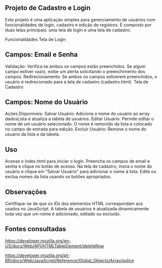 ## Projeto de Cadastro e Login
Este projeto é uma aplicação simples para gerenciamento de usuários com funcionalidades de login, cadastro e edição de registros. É composto por duas telas principais: uma tela de login e uma tela de cadastro.

Funcionalidades
Tela de Login

## Campos: Email e Senha
Validação: Verifica se ambos os campos estão preenchidos. Se algum campo estiver vazio, exibe um alerta solicitando o preenchimento dos campos.
Redirecionamento: Se ambos os campos estiverem preenchidos, o usuário é redirecionado para a tela de cadastro (cadastro.html).
Tela de Cadastro

## Campos: Nome do Usuário
Ações Disponíveis:
Salvar Usuário: Adiciona o nome do usuário ao array dadosLista e atualiza a tabela de usuários.
Editar Usuário: Permite editar o nome de um usuário selecionado. O nome é removido da lista e colocado no campo de entrada para edição.
Excluir Usuário: Remove o nome do usuário da lista e da tabela.

## Uso
Acesse o index.html para iniciar o login.
Preencha os campos de email e senha e clique no botão de acesso.
Na tela de cadastro, insira o nome do usuário e clique em "Salvar Usuário" para adicionar o nome à lista.
Edite ou exclua nomes da lista usando os botões apropriados.

## Observações
Certifique-se de que os IDs dos elementos HTML correspondam aos usados no JavaScript.
A tabela de usuários é atualizada dinamicamente toda vez que um nome é adicionado, editado ou excluído.


## Fontes consultadas

https://developer.mozilla.org/en-US/docs/Web/API/HTMLTableElement/deleteRow 

https://developer.mozilla.org/pt-BR/docs/Web/JavaScript/Reference/Global_Objects/Array/splice